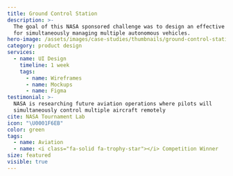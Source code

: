 ```yaml
---
title: Ground Control Station
description: >-
  The goal of this NASA sponsored challenge was to design an effective interface
  for simultaneously managing multiple autonomous vehicles.
hero-image: /assets/images/case-studies/thumbnails/ground-control-station-thumbnail.png
category: product design
services:
  - name: UI Design
    timeline: 1 week
    tags:
      - name: Wireframes
      - name: Mockups
      - name: Figma
testimonial: >-
  NASA is researching future aviation operations where pilots will
  simultaneously control multiple aircraft remotely
cite: NASA Tournament Lab
icon: "\U0001F6EB"
color: green
tags:
  - name: Aviation
  - name: <i class="fa-solid fa-trophy-star"></i> Competition Winner
size: featured
visible: true
---
```

